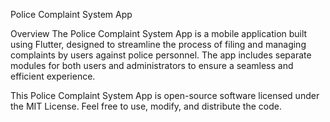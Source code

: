 
Police Complaint System App

Overview
The Police Complaint System App is a mobile application built using Flutter, 
designed to streamline the process of filing and managing complaints by users against police personnel. 
The app includes separate modules for both users and administrators to ensure a seamless and efficient experience.

This Police Complaint System App is open-source software licensed under the MIT License. Feel free to use, modify, and distribute the code.
